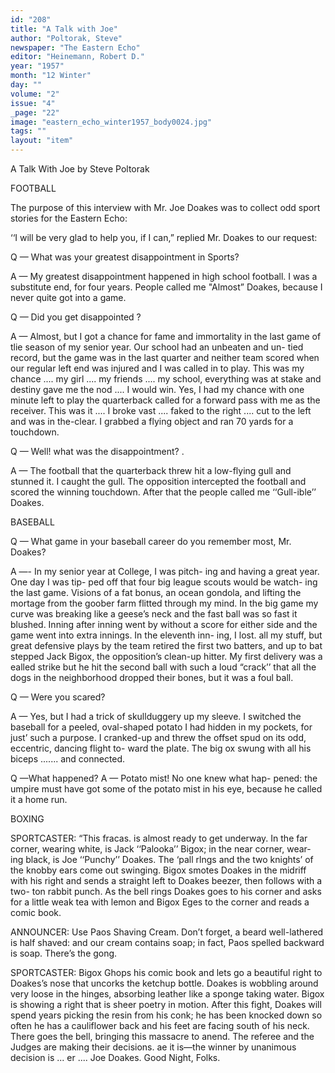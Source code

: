 ```yaml
---
id: "208"
title: "A Talk with Joe"
author: "Poltorak, Steve"
newspaper: "The Eastern Echo"
editor: "Heinemann, Robert D."
year: "1957"
month: "12 Winter"
day: ""
volume: "2"
issue: "4"
_page: "22"
image: "eastern_echo_winter1957_body0024.jpg"
tags: ""
layout: "item"
---
```

A Talk With Joe
by Steve Poltorak

FOOTBALL

The purpose of this interview with Mr. Joe
Doakes was to collect odd sport stories for the
Eastern Echo:

‘‘I will be very glad to help you, if I can,”
replied Mr. Doakes to our request:

Q — What was your greatest disappointment
in Sports?

A — My greatest disappointment happened in
high school football. I was a substitute end, for
four years. People called me "Almost” Doakes,
because I never quite got into a game.

Q — Did you get disappointed ?

A — Almost, but I got a chance for fame and
immortality in the last game of tlie season of my
senior year. Our school had an unbeaten and un-
tied record, but the game was in the last quarter and
neither team scored when our regular left end was
injured and I was called in to play. This was my
chance .... my girl .... my friends .... my school,
everything was at stake and destiny gave me the
nod .... I would win. Yes, I had my chance
with one minute left to play the quarterback called
for a forward pass with me as the receiver. This
was it .... I broke vast .... faked to the right ....
cut to the left and was in the-clear. I grabbed a
flying object and ran 70 yards for a touchdown.

Q — Well! what was the disappointment? .

A — The football that the quarterback threw
hit a low-flying gull and stunned it. I caught the
gull. The opposition intercepted the football and
scored the winning touchdown. After that the
people called me ‘‘Gull-ible’’ Doakes.

BASEBALL

Q — What game in your baseball career do you
remember most, Mr. Doakes?

A —- In my senior year at College, I was pitch-
ing and having a great year. One day I was tip-
ped off that four big league scouts would be watch-
ing the last game. Visions of a fat bonus, an ocean
gondola, and lifting the mortage from the goober
farm flitted through my mind. In the big game my
curve was breaking like a geese’s neck and the fast
ball was so fast it blushed. Inning after inning
went by without a score for either side and the
game went into extra innings. In the eleventh inn-
ing, I lost. all my stuff, but great defensive plays by
the team retired the first two batters, and up to bat
stepped Jack Bigox, the opposition’s clean-up hitter.
My first delivery was a ealled strike but he hit the
second ball with such a loud “crack’’ that all the
dogs in the neighborhood dropped their bones, but
it was a foul ball.

Q — Were you scared?

A — Yes, but I had a trick of skullduggery up
my sleeve. I switched the baseball for a peeled,
oval-shaped potato I had hidden in my pockets, for
just’ such a purpose. I cranked-up and threw the
offset spud on its odd, eccentric, dancing flight to-
ward the plate. The big ox swung with all his
biceps ....... and connected.

Q —What happened?
A — Potato mist! No one knew what hap-
pened: the umpire must have got some of the potato
mist in his eye, because he called it a home run.

BOXING

SPORTCASTER: “This fracas. is almost ready
to get underway. In the far corner, wearing white,
is Jack ‘‘Palooka’’ Bigox; in the near corner, wear-
ing black, is Joe ‘‘Punchy’’ Doakes. The ‘pall rlngs
and the two knights’ of the knobby ears come out
swinging. Bigox smotes Doakes in the midriff with
his right and sends a straight left to Doakes beezer,
then follows with a two- ton rabbit punch. As the
bell rings Doakes goes to his corner and asks for a
little weak tea with lemon and Bigox Eges to the
corner and reads a comic book.

ANNOUNCER: Use Paos Shaving Cream.
Don’t forget, a beard well-lathered is half shaved:
and our cream contains soap; in fact, Paos spelled
backward is soap. There’s the gong.

SPORTCASTER: Bigox Ghops his comic book
and lets go a beautiful right to Doakes’s nose that
uncorks the ketchup bottle. Doakes is wobbling
around very loose in the hinges, absorbing leather
like a sponge taking water. Bigox is showing a
right that is sheer poetry in motion. After this
fight, Doakes will spend years picking the resin
from his conk; he has been knocked down so often
he has a cauliflower back and his feet are facing
south of his neck. There goes the bell, bringing this
massacre to anend. The referee and the Judges are
making their decisions. ae it is—the winner by
unanimous decision is ... er .... Joe Doakes. Good
Night, Folks.
